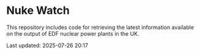 # Nuke Watch

This repository includes code for retrieving the latest information available on the output of EDF nuclear power plants in the UK.

Last updated: 2025-07-26 20:17